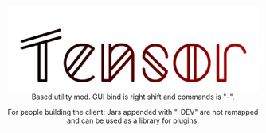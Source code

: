 <p align="center">
  <img width="1024" src="https://raw.githubusercontent.com/IUDevman/gamesense-assets/main/files/tensor/logo.png" alt="Logo">
  Based utility mod. GUI bind is right shift and commands is "-".
</p>

<p align="center">
  For people building the client: Jars appended with "-DEV" are not remapped and can be used as a library for plugins.
</p>
